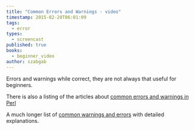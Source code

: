 ```yaml
---
title: "Common Errors and Warnings - video"
timestamp: 2015-02-20T06:01:09
tags:
  - error
types:
  - screencast
published: true
books:
  - beginner_video
author: szabgab
---
```



Errors and warnings while correct, they are not always that useful for beginners.

There is also a listing of the articles about [common errors and warnings in Perl](/common-warnings-and-error-messages)


<slidecast file="beginner-perl/common-errors" youtube="Sk7QkRNTIak" />

A much longer list of [common warnings and errors](/common-warnings-and-error-messages)
with detailed explanations.
